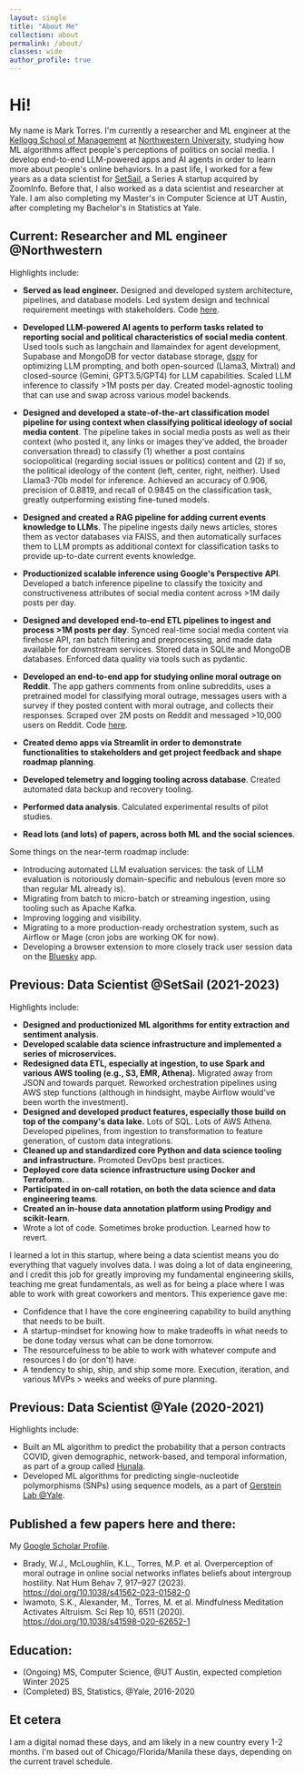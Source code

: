 ```yaml
---
layout: single
title: "About Me"
collection: about
permalink: /about/
classes: wide
author_profile: true
---
```


# Hi!
My name is Mark Torres. I'm currently a researcher and ML engineer at the [Kellogg School of Management](https://www.kellogg.northwestern.edu/) at [Northwestern University](https://www.northwestern.edu/), studying how ML algorithms affect people's perceptions of politics on social media. I develop end-to-end LLM-powered apps and AI agents in order to learn more about people's online behaviors. In a past life, I worked for a few years as a data scientist for [SetSail](https://www.setsail.co/), a Series A startup acquired by ZoomInfo. Before that, I also worked as a data scientist and researcher at Yale. I am also completing my Master's in Computer Science at UT Austin, after completing my Bachelor's in Statistics at Yale.

## Current: Researcher and ML engineer @Northwestern

Highlights include:
- **Served as lead engineer.** Designed and developed system architecture, pipelines, and database models. Led system design and technical requirement meetings with stakeholders. Code [here](https://github.com/METResearchGroup/bluesky-research).
- **Developed LLM-powered AI agents to perform tasks related to reporting social and political characteristics of social media content**. Used tools such as langchain and llamaindex for agent development, Supabase and MongoDB for vector database storage, [dspy](https://github.com/stanfordnlp/dspy) for optimizing LLM prompting, and both open-sourced (Llama3, Mixtral) and closed-source (Gemini, GPT3.5/GPT4) for LLM capabilities. Scaled LLM inference to classify >1M posts per day. Created model-agnostic tooling that can use and swap across various model backends.
- **Designed and developed a state-of-the-art classification model pipeline for using context when classifying political ideology of social media content**. The pipeline takes in social media posts as well as their context (who posted it, any links or images they've added, the broader conversation thread) to classify (1) whether a post contains sociopolitical (regarding social issues or politics) content and (2) if so, the political ideology of the content (left, center, right, neither). Used Llama3-70b model for inference. Achieved an accuracy of 0.906, precision of 0.8819, and recall of 0.9845 on the classification task, greatly outperforming existing fine-tuned models.
- **Designed and created a RAG pipeline for adding current events knowledge to LLMs**. The pipeline ingests daily news articles, stores them as vector databases via FAISS, and then automatically surfaces them to LLM prompts as additional context for classification tasks to provide up-to-date current events knowledge.
- **Productionized scalable inference using Google's Perspective API**. Developed a batch inference pipeline to classify the toxicity and constructiveness attributes of social media content across >1M daily posts per day.
- **Designed and developed end-to-end ETL pipelines to ingest and process >1M posts per day**. Synced real-time social media content via firehose API, ran batch filtering and preprocessing, and made data available for downstream services. Stored data in SQLite and MongoDB databases. Enforced data quality via tools such as pydantic.
- **Developed an end-to-end app for studying online moral outrage on Reddit**. The app gathers comments from online subreddits, uses a pretrained model for classifying moral outrage, messages users with a survey if they posted content with moral outrage, and collects their responses. Scraped over 2M posts on Reddit and messaged >10,000 users on Reddit. Code [here](https://github.com/mark-torres10/redditResearch).

- **Created demo apps via Streamlit in order to demonstrate functionalities to stakeholders and get project feedback and shape roadmap planning**.
- **Developed telemetry and logging tooling across database**. Created automated data backup and recovery tooling.
- **Performed data analysis**. Calculated experimental results of pilot studies.
- **Read lots (and lots) of papers, across both ML and the social sciences**.

Some things on the near-term roadmap include:
- Introducing automated LLM evaluation services: the task of LLM evaluation is notoriously domain-specific and nebulous (even more so than regular ML already is).
- Migrating from batch to micro-batch or streaming ingestion, using tooling such as Apache Kafka.
- Improving logging and visibility.
- Migrating to a more production-ready orchestration system, such as Airflow or Mage (cron jobs are working OK for now).
- Developing a browser extension to more closely track user session data on the [Bluesky](https://bsky.app/) app.

## Previous: Data Scientist @SetSail (2021-2023)

Highlights include:
- **Designed and productionized ML algorithms for entity extraction and sentiment analysis**.
- **Developed scalable data science infrastructure and implemented a series of microservices.**
- **Redesigned data ETL, especially at ingestion, to use Spark and various AWS tooling (e.g., S3, EMR, Athena).** Migrated away from JSON and towards parquet. Reworked orchestration pipelines using AWS step functions (although in hindsight, maybe Airflow would've been worth the investment).
- **Designed and developed product features, especially those build on top of the company's data lake.** Lots of SQL. Lots of AWS Athena. Developed pipelines, from ingestion to transformation to feature generation, of custom data integrations.
- **Cleaned up and standardized core Python and data science tooling and infrastructure.** Promoted DevOps best practices.
- **Deployed core data science infrastructure using Docker and Terraform.** .
- **Participated in on-call rotation, on both the data science and data engineering teams**.
- **Created an in-house data annotation platform using Prodigy and scikit-learn**.
- Wrote a lot of code. Sometimes broke production. Learned how to revert. 

I learned a lot in this startup, where being a data scientist means you do everything that vaguely involves data. I was doing a lot of data engineering, and I credit this job for greatly improving my fundamental engineering skills, teaching me great fundamentals, as well as for being a place where I was able to work with great coworkers and mentors. This experience gave me:
- Confidence that I have the core engineering capability to build anything that needs to be built.
- A startup-mindset for knowing how to make tradeoffs in what needs to be done today versus what can be done tomorrow.
- The resourcefulness to be able to work with whatever compute and resources I do (or don't) have.
- A tendency to ship, ship, and ship some more. Execution, iteration, and various MVPs > weeks and weeks of pure planning.

## Previous: Data Scientist @Yale (2020-2021)

Highlights include:
- Built an ML algorithm to predict the probability that a person contracts COVID, given demographic, network-based, and temporal information, as part of a group called [Hunala](https://news.yale.edu/2020/06/05/yale-app-hunala-aims-be-waze-coronavirus).
- Developed ML algorithms for predicting single-nucleotide polymorphisms (SNPs) using sequence models, as a part of [Gerstein Lab @Yale](https://gersteinlab.org/).

##  Published a few papers here and there:
My [Google Scholar Profile](https://scholar.google.com/citations?user=d7CzCRMAAAAJ&hl=en).
- Brady, W.J., McLoughlin, K.L., Torres, M.P. et al. Overperception of moral outrage in online social networks inflates beliefs about intergroup hostility. Nat Hum Behav 7, 917–927 (2023). https://doi.org/10.1038/s41562-023-01582-0
- Iwamoto, S.K., Alexander, M., Torres, M. et al. Mindfulness Meditation Activates Altruism. Sci Rep 10, 6511 (2020). https://doi.org/10.1038/s41598-020-62652-1

## Education:
- (Ongoing) MS, Computer Science, @UT Austin, expected completion Winter 2025
- (Completed) BS, Statistics, @Yale, 2016-2020

## Et cetera
I am a digital nomad these days, and am likely in a new country every 1-2 months. I'm based out of Chicago/Florida/Manila these days, depending on the current travel schedule.
